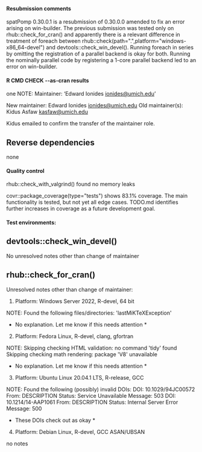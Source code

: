 
#### Resubmission comments

spatPomp 0.30.0.1 is a resubmission of 0.30.0.0 amended to fix an error
arising on win-builder. The previous submission was tested only on
rhub::check_for_cran() and apparently there is a relevant difference
in treatment of foreach between
rhub::check(path=".",platform="windows-x86_64-devel") and
devtools::check_win_devel(). Running foreach in series by omitting the
registration of a parallel backend is okay for both. Running the nominally
parallel code by registering a 1-core parallel backend led to an error on
win-builder.

#### R CMD CHECK --as-cran results

one NOTE:
Maintainer: ‘Edward Ionides <ionides@umich.edu>’

New maintainer:
  Edward Ionides <ionides@umich.edu>
Old maintainer(s):
  Kidus Asfaw <kasfaw@umich.edu>


Kidus emailed to confirm the transfer of the maintainer role.

## Reverse dependencies

none

#### Quality control

rhub::check_with_valgrind() found no memory leaks

covr::package_coverage(type="tests") shows 83.1% coverage. The main functionality is tested, but not yet all edge cases. TODO.md identifies further increases in coverage as a future development goal.

#### Test environments:

## devtools::check_win_devel()

No unresolved notes other than change of maintainer

## rhub::check_for_cran()

Unresolved notes other than change of maintainer:

1.  Platform:   Windows Server 2022, R-devel, 64 bit

NOTE:
  Found the following files/directories:
    'lastMiKTeXException'

* No explanation. Let me know if this needs attention *

2.   Platform:   Fedora Linux, R-devel, clang, gfortran

NOTE:
  Skipping checking HTML validation: no command 'tidy' found
  Skipping checking math rendering: package 'V8' unavailable

* No explanation. Let me know if this needs attention *

3.   Platform:   Ubuntu Linux 20.04.1 LTS, R-release, GCC

NOTE:
  Found the following (possibly) invalid DOIs:
    DOI: 10.1029/94JC00572
      From: DESCRIPTION
      Status: Service Unavailable
      Message: 503
    DOI: 10.1214/14-AAP1061
      From: DESCRIPTION
      Status: Internal Server Error
      Message: 500

* These DOIs check out as okay *


4.   Platform:   Debian Linux, R-devel, GCC ASAN/UBSAN

no notes



